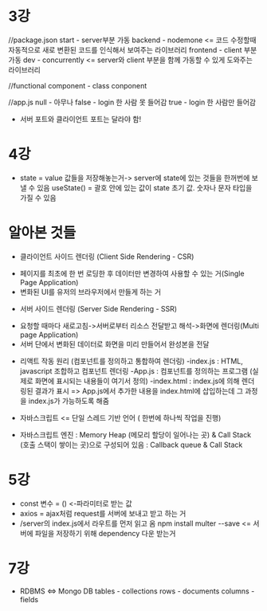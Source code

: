 # 3강
//package.json
start - server부분 가동
backend - nodemone <= 코드 수정할때 자동적으로 새로 변환된 코드를 인식해서 보여주는 라이브러리
frontend - client 부분 가동
dev - concurrently <= server와 client 부분을 함께 가동할 수 있게 도와주는 라이브러리

//functional component - class conponent

//app.js
null - 아무나
false - login 한 사람 못 들어감
true - login 한 사람만 들어감

* 서버 포트와 클라이언트 포트는 달라야 함!

# 4강
* state = value 값들을 저장해놓는거-> server에 state에 있는 것들을 한꺼번에 보낼 수 있음
useState() = 괄호 안에 있는 값이 state 초기 값. 숫자나 문자 타입을 가질 수 있음


# 알아본 것들

* 클라이언트 사이드 렌더링 (Client Side Rendering - CSR)
- 페이지를 최초에 한 번 로딩한 후 데이터만 변경하여 사용할 수 있는 거(Single Page Application)
- 변화된 UI를 유저의 브라우저에서 만들게 하는 거

* 서버 사이드 렌더링 (Server Side Rendering - SSR)
- 요청할 때마다 새로고침->서버로부터 리소스 전달받고 해석->화면에 렌더링(Multi page Application)
- 서버 단에서 변화된 데이터로 화면을 미리 만들어서 완성본을 전달

* 리액트 작동 원리
(컴포넌트를 정의하고 통합하여 렌더링)
-index.js : HTML, javascript 조합하고 컴포넌트 렌더링
-App.js : 컴포넌트를 정의하는 프로그램 (실제로 화면에 표시되는 내용들이 여기서 정의)
-index.html : index.js에 의해 렌더링된 결과가 표시
=> App.js에서 추가한 내용을 index.html에 삽입하는데 그 과정을 index.js가 가능하도록 해줌

* 자바스크립트 <= 단일 스레드 기반 언어 ( 한번에 하나씩 작업을 진행)
- 자바스크립트 엔진
  : Memory Heap (메모리 할당이 일어나는 곳) & Call Stack (호출 스택이 쌓이는 곳)으로 구성되어 있음
  : Callback queue & Call Stack
  
# 5강
* const 변수 = () <-파라미터로 받는 값
* axios = ajax처럼 request를 서버에 보내고 받고 하는 거
* /server의 index.js에서 라우트를 먼저 읽고 옴
npm install multer --save <= 서버에 파일을 저장하기 위해 dependency 다운 받는거

# 7강
* RDBMS <=> Mongo DB
  tables - collections
  rows   - documents
  columns - fields
